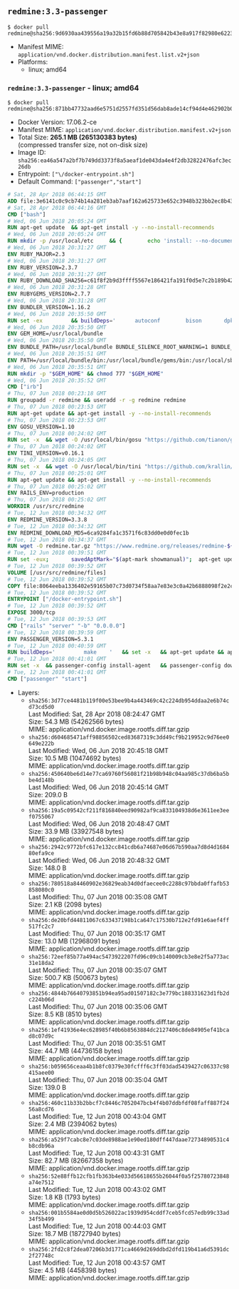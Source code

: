 ## `redmine:3.3-passenger`

```console
$ docker pull redmine@sha256:9d6930aa439556a19a32b15fd6b88d705842b43e8a917f82980e6223d4102a3c
```

-	Manifest MIME: `application/vnd.docker.distribution.manifest.list.v2+json`
-	Platforms:
	-	linux; amd64

### `redmine:3.3-passenger` - linux; amd64

```console
$ docker pull redmine@sha256:871bb47732aad6e5751d2557fd351d56dab8ade14cf94d4e462902b0c175b7d6
```

-	Docker Version: 17.06.2-ce
-	Manifest MIME: `application/vnd.docker.distribution.manifest.v2+json`
-	Total Size: **265.1 MB (265130383 bytes)**  
	(compressed transfer size, not on-disk size)
-	Image ID: `sha256:ea46a547a2bf7b749dd3373f8a5aeaf1de043da4e4f2db32822476afc3ec26db`
-	Entrypoint: `["\/docker-entrypoint.sh"]`
-	Default Command: `["passenger","start"]`

```dockerfile
# Sat, 28 Apr 2018 06:44:15 GMT
ADD file:3e6141c0c9cb74b14a281eb3ab7aaf162a625733e652c3948b323bb2ec8b4343 in / 
# Sat, 28 Apr 2018 06:44:16 GMT
CMD ["bash"]
# Wed, 06 Jun 2018 20:05:24 GMT
RUN apt-get update 	&& apt-get install -y --no-install-recommends 		bzip2 		ca-certificates 		libffi-dev 		libgdbm3 		libssl-dev 		libyaml-dev 		procps 		zlib1g-dev 	&& rm -rf /var/lib/apt/lists/*
# Wed, 06 Jun 2018 20:05:24 GMT
RUN mkdir -p /usr/local/etc 	&& { 		echo 'install: --no-document'; 		echo 'update: --no-document'; 	} >> /usr/local/etc/gemrc
# Wed, 06 Jun 2018 20:31:27 GMT
ENV RUBY_MAJOR=2.3
# Wed, 06 Jun 2018 20:31:27 GMT
ENV RUBY_VERSION=2.3.7
# Wed, 06 Jun 2018 20:31:27 GMT
ENV RUBY_DOWNLOAD_SHA256=c61f8f2b9d3ffff5567e186421fa191f0d5e7c2b189b426bb84498825d548edb
# Wed, 06 Jun 2018 20:31:28 GMT
ENV RUBYGEMS_VERSION=2.7.7
# Wed, 06 Jun 2018 20:31:28 GMT
ENV BUNDLER_VERSION=1.16.2
# Wed, 06 Jun 2018 20:35:50 GMT
RUN set -ex 		&& buildDeps=' 		autoconf 		bison 		dpkg-dev 		gcc 		libbz2-dev 		libgdbm-dev 		libglib2.0-dev 		libncurses-dev 		libreadline-dev 		libxml2-dev 		libxslt-dev 		make 		ruby 		wget 		xz-utils 	' 	&& apt-get update 	&& apt-get install -y --no-install-recommends $buildDeps 	&& rm -rf /var/lib/apt/lists/* 		&& wget -O ruby.tar.xz "https://cache.ruby-lang.org/pub/ruby/${RUBY_MAJOR%-rc}/ruby-$RUBY_VERSION.tar.xz" 	&& echo "$RUBY_DOWNLOAD_SHA256 *ruby.tar.xz" | sha256sum -c - 		&& mkdir -p /usr/src/ruby 	&& tar -xJf ruby.tar.xz -C /usr/src/ruby --strip-components=1 	&& rm ruby.tar.xz 		&& cd /usr/src/ruby 		&& { 		echo '#define ENABLE_PATH_CHECK 0'; 		echo; 		cat file.c; 	} > file.c.new 	&& mv file.c.new file.c 		&& autoconf 	&& gnuArch="$(dpkg-architecture --query DEB_BUILD_GNU_TYPE)" 	&& ./configure 		--build="$gnuArch" 		--disable-install-doc 		--enable-shared 	&& make -j "$(nproc)" 	&& make install 		&& dpkg-query --show --showformat '${package}\n' 		| grep -P '^libreadline\d+$' 		| xargs apt-mark manual 	&& apt-get purge -y --auto-remove $buildDeps 	&& cd / 	&& rm -r /usr/src/ruby 		&& gem update --system "$RUBYGEMS_VERSION" 	&& gem install bundler --version "$BUNDLER_VERSION" --force 	&& rm -r /root/.gem/
# Wed, 06 Jun 2018 20:35:50 GMT
ENV GEM_HOME=/usr/local/bundle
# Wed, 06 Jun 2018 20:35:50 GMT
ENV BUNDLE_PATH=/usr/local/bundle BUNDLE_SILENCE_ROOT_WARNING=1 BUNDLE_APP_CONFIG=/usr/local/bundle
# Wed, 06 Jun 2018 20:35:51 GMT
ENV PATH=/usr/local/bundle/bin:/usr/local/bundle/gems/bin:/usr/local/sbin:/usr/local/bin:/usr/sbin:/usr/bin:/sbin:/bin
# Wed, 06 Jun 2018 20:35:51 GMT
RUN mkdir -p "$GEM_HOME" && chmod 777 "$GEM_HOME"
# Wed, 06 Jun 2018 20:35:52 GMT
CMD ["irb"]
# Thu, 07 Jun 2018 00:23:18 GMT
RUN groupadd -r redmine && useradd -r -g redmine redmine
# Thu, 07 Jun 2018 00:23:53 GMT
RUN apt-get update && apt-get install -y --no-install-recommends 		ca-certificates 		wget 	&& rm -rf /var/lib/apt/lists/*
# Thu, 07 Jun 2018 00:23:53 GMT
ENV GOSU_VERSION=1.10
# Thu, 07 Jun 2018 00:24:02 GMT
RUN set -x 	&& wget -O /usr/local/bin/gosu "https://github.com/tianon/gosu/releases/download/$GOSU_VERSION/gosu-$(dpkg --print-architecture)" 	&& wget -O /usr/local/bin/gosu.asc "https://github.com/tianon/gosu/releases/download/$GOSU_VERSION/gosu-$(dpkg --print-architecture).asc" 	&& export GNUPGHOME="$(mktemp -d)" 	&& gpg --keyserver ha.pool.sks-keyservers.net --recv-keys B42F6819007F00F88E364FD4036A9C25BF357DD4 	&& gpg --batch --verify /usr/local/bin/gosu.asc /usr/local/bin/gosu 	&& rm -r "$GNUPGHOME" /usr/local/bin/gosu.asc 	&& chmod +x /usr/local/bin/gosu 	&& gosu nobody true
# Thu, 07 Jun 2018 00:24:02 GMT
ENV TINI_VERSION=v0.16.1
# Thu, 07 Jun 2018 00:24:05 GMT
RUN set -x 	&& wget -O /usr/local/bin/tini "https://github.com/krallin/tini/releases/download/$TINI_VERSION/tini-$(dpkg --print-architecture)" 	&& wget -O /usr/local/bin/tini.asc "https://github.com/krallin/tini/releases/download/$TINI_VERSION/tini-$(dpkg --print-architecture).asc" 	&& export GNUPGHOME="$(mktemp -d)" 	&& gpg --keyserver ha.pool.sks-keyservers.net --recv-keys 6380DC428747F6C393FEACA59A84159D7001A4E5 	&& gpg --batch --verify /usr/local/bin/tini.asc /usr/local/bin/tini 	&& rm -r "$GNUPGHOME" /usr/local/bin/tini.asc 	&& chmod +x /usr/local/bin/tini 	&& tini -h
# Thu, 07 Jun 2018 00:25:01 GMT
RUN apt-get update && apt-get install -y --no-install-recommends 		bzr 		git 		mercurial 		openssh-client 		subversion 	&& rm -rf /var/lib/apt/lists/*
# Thu, 07 Jun 2018 00:25:02 GMT
ENV RAILS_ENV=production
# Thu, 07 Jun 2018 00:25:02 GMT
WORKDIR /usr/src/redmine
# Tue, 12 Jun 2018 00:34:32 GMT
ENV REDMINE_VERSION=3.3.8
# Tue, 12 Jun 2018 00:34:32 GMT
ENV REDMINE_DOWNLOAD_MD5=6ca9284fa1c3571f6c83dd0e0d0fec1b
# Tue, 12 Jun 2018 00:34:37 GMT
RUN wget -O redmine.tar.gz "https://www.redmine.org/releases/redmine-${REDMINE_VERSION}.tar.gz" 	&& echo "$REDMINE_DOWNLOAD_MD5 redmine.tar.gz" | md5sum -c - 	&& tar -xvf redmine.tar.gz --strip-components=1 	&& rm redmine.tar.gz files/delete.me log/delete.me 	&& mkdir -p tmp/pdf public/plugin_assets 	&& chown -R redmine:redmine ./
# Tue, 12 Jun 2018 00:39:51 GMT
RUN set -eux; 		savedAptMark="$(apt-mark showmanual)"; 	apt-get update; 	apt-get install -y --no-install-recommends 		freetds-dev 		gcc 		libmagickcore-dev 		libmagickwand-dev 		libmysqlclient-dev 		libpq-dev 		libsqlite3-dev 		make 		patch 	; 	rm -rf /var/lib/apt/lists/*; 		bundle install --without development test; 	for adapter in mysql2 postgresql sqlserver sqlite3; do 		echo "$RAILS_ENV:" > ./config/database.yml; 		echo "  adapter: $adapter" >> ./config/database.yml; 		bundle install --without development test; 		cp Gemfile.lock "Gemfile.lock.${adapter}"; 	done; 	rm ./config/database.yml; 		apt-mark auto '.*' > /dev/null; 	[ -z "$savedAptMark" ] || apt-mark manual $savedAptMark; 	find /usr/local -type f -executable -exec ldd '{}' ';' 		| awk '/=>/ { print $(NF-1) }' 		| sort -u 		| grep -v '^/usr/local/' 		| xargs -r dpkg-query --search 		| cut -d: -f1 		| sort -u 		| xargs -r apt-mark manual 	; 	apt-get purge -y --auto-remove -o APT::AutoRemove::RecommendsImportant=false
# Tue, 12 Jun 2018 00:39:52 GMT
VOLUME [/usr/src/redmine/files]
# Tue, 12 Jun 2018 00:39:52 GMT
COPY file:8064eeba1336402e59165b07c73d0734f58aa7e83e3c0a42b6888098f2e2c11d in / 
# Tue, 12 Jun 2018 00:39:52 GMT
ENTRYPOINT ["/docker-entrypoint.sh"]
# Tue, 12 Jun 2018 00:39:52 GMT
EXPOSE 3000/tcp
# Tue, 12 Jun 2018 00:39:53 GMT
CMD ["rails" "server" "-b" "0.0.0.0"]
# Tue, 12 Jun 2018 00:39:59 GMT
ENV PASSENGER_VERSION=5.3.1
# Tue, 12 Jun 2018 00:40:59 GMT
RUN buildDeps=' 		make 	' 	&& set -x 	&& apt-get update && apt-get install -y --no-install-recommends $buildDeps && rm -rf /var/lib/apt/lists/* 	&& gem install passenger --version "$PASSENGER_VERSION" 	&& apt-get purge -y --auto-remove $buildDeps
# Tue, 12 Jun 2018 00:41:01 GMT
RUN set -x 	&& passenger-config install-agent 	&& passenger-config download-nginx-engine
# Tue, 12 Jun 2018 00:41:01 GMT
CMD ["passenger" "start"]
```

-	Layers:
	-	`sha256:3d77ce4481b119f00e53bee9b4a443469c42c224db954ddaa2e6b74cd73cd5d0`  
		Last Modified: Sat, 28 Apr 2018 08:24:47 GMT  
		Size: 54.3 MB (54262566 bytes)  
		MIME: application/vnd.docker.image.rootfs.diff.tar.gzip
	-	`sha256:d604685471aff98856502ced83687319c3dd49cf9b219952c9d76ee0649e222b`  
		Last Modified: Wed, 06 Jun 2018 20:45:18 GMT  
		Size: 10.5 MB (10474692 bytes)  
		MIME: application/vnd.docker.image.rootfs.diff.tar.gzip
	-	`sha256:450640be6d14e77ca69760f56081f21b98b948c04aa985c37db6ba5bbe4d148b`  
		Last Modified: Wed, 06 Jun 2018 20:45:14 GMT  
		Size: 209.0 B  
		MIME: application/vnd.docker.image.rootfs.diff.tar.gzip
	-	`sha256:19a5c09542cf211f816840eed90982af9ca833104938d6e3611ee3eef0755067`  
		Last Modified: Wed, 06 Jun 2018 20:48:47 GMT  
		Size: 33.9 MB (33927548 bytes)  
		MIME: application/vnd.docker.image.rootfs.diff.tar.gzip
	-	`sha256:2942c9772bfc617e132cc841cdb6a74687e06d67b590aa7d8d4d168480efa9ce`  
		Last Modified: Wed, 06 Jun 2018 20:48:32 GMT  
		Size: 148.0 B  
		MIME: application/vnd.docker.image.rootfs.diff.tar.gzip
	-	`sha256:780518a84460902e36829eab34d0dfaecee0c2288c97bbda0ffafb53858080c0`  
		Last Modified: Thu, 07 Jun 2018 00:35:08 GMT  
		Size: 2.1 KB (2098 bytes)  
		MIME: application/vnd.docker.image.rootfs.diff.tar.gzip
	-	`sha256:de20bfd44811067c633437198b1ca647c17530b712e2fd91e6aef4ff517fc2c7`  
		Last Modified: Thu, 07 Jun 2018 00:35:17 GMT  
		Size: 13.0 MB (12968091 bytes)  
		MIME: application/vnd.docker.image.rootfs.diff.tar.gzip
	-	`sha256:72eef85b77a494ac5473922207fd96c09cb140009cb3e8e2f5a773ac31e18da2`  
		Last Modified: Thu, 07 Jun 2018 00:35:07 GMT  
		Size: 500.7 KB (500673 bytes)  
		MIME: application/vnd.docker.image.rootfs.diff.tar.gzip
	-	`sha256:4844b76640793851b94ea95ad01507182c3e779bc188331623d1fb2dc224b06d`  
		Last Modified: Thu, 07 Jun 2018 00:35:06 GMT  
		Size: 8.5 KB (8510 bytes)  
		MIME: application/vnd.docker.image.rootfs.diff.tar.gzip
	-	`sha256:1ef41936e4ec628985f40b6b8563884dc2127406c8de84905ef41bcad8c07d9c`  
		Last Modified: Thu, 07 Jun 2018 00:35:51 GMT  
		Size: 44.7 MB (44736158 bytes)  
		MIME: application/vnd.docker.image.rootfs.diff.tar.gzip
	-	`sha256:b059656ceaa4b1b8fc0379e30fcfff6c3ff03dad5439427c06337c98415aee00`  
		Last Modified: Thu, 07 Jun 2018 00:35:04 GMT  
		Size: 139.0 B  
		MIME: application/vnd.docker.image.rootfs.diff.tar.gzip
	-	`sha256:460c11b33b2bbcf7c8446c7052047bcb4f4b07ddbfdf08faff887f2456a8cd76`  
		Last Modified: Tue, 12 Jun 2018 00:43:04 GMT  
		Size: 2.4 MB (2394062 bytes)  
		MIME: application/vnd.docker.image.rootfs.diff.tar.gzip
	-	`sha256:a529f7cabc8e7c03de8988ae1e90ed180dff447daae72734890531c4b8cdb96a`  
		Last Modified: Tue, 12 Jun 2018 00:43:31 GMT  
		Size: 82.7 MB (82667358 bytes)  
		MIME: application/vnd.docker.image.rootfs.diff.tar.gzip
	-	`sha256:52e88ffb12cfb1fb363b4e033d56618655b26044f0a5f25780723848a74e7512`  
		Last Modified: Tue, 12 Jun 2018 00:43:02 GMT  
		Size: 1.8 KB (1793 bytes)  
		MIME: application/vnd.docker.image.rootfs.diff.tar.gzip
	-	`sha256:001b5584ae0d0d5b526022ac1939d954cddf7ceb5fcd57edb99c33ad34f5b499`  
		Last Modified: Tue, 12 Jun 2018 00:44:03 GMT  
		Size: 18.7 MB (18727940 bytes)  
		MIME: application/vnd.docker.image.rootfs.diff.tar.gzip
	-	`sha256:2fd2c8f2dea07206b3d1771ca4669d269ddbd2dfd119b41a6d5391dc2f27748c`  
		Last Modified: Tue, 12 Jun 2018 00:43:57 GMT  
		Size: 4.5 MB (4458398 bytes)  
		MIME: application/vnd.docker.image.rootfs.diff.tar.gzip
